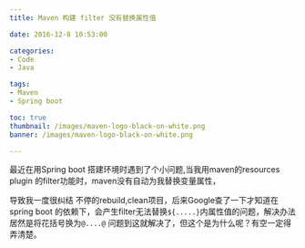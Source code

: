 ```yaml
---
title: Maven 构建 filter 没有替换属性值

date: 2016-12-8 10:53:00

categories:
- Code
- Java

tags:
- Maven
- Spring boot

toc: true
thumbnail: /images/maven-logo-black-on-white.png
banner: /images/maven-logo-black-on-white.png

---
```




最近在用Spring boot 搭建环境时遇到了个小问题,当我用maven的resources plugin 的filter功能时，maven没有自动为我替换变量属性，
<!-- more -->
导致我一度很纠结 不停的rebuild,clean项目，后来Google查了一下才知道在spring boot 的依赖下，会产生filter无法替换`${.....}`内属性值的问题，解决办法居然是将花括号换为`@....@` 问题到这就解决了，但这个是为什么呢？有空一定得弄清楚。

